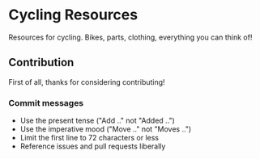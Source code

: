 # Cycling Resources
Resources for cycling. Bikes, parts, clothing, everything you can think of!

## Contribution

First of all, thanks for considering contributing!

### Commit messages

* Use the present tense ("Add .." not "Added ..")
* Use the imperative mood ("Move .." not "Moves ..")
* Limit the first line to 72 characters or less
* Reference issues and pull requests liberally
